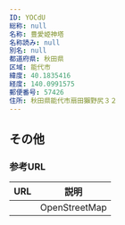 ```yaml
---
ID: YOCdU
総称: null
名称: 豊愛姫神塔
名称読み: null
別名: null
都道府県: 秋田県
区域: 能代市
緯度: 40.1835416
経度: 140.0991575
郵便番号: 57426
住所: 秋田県能代市扇田獺野尻３２
---
```


## その他

### 参考URL

| URL | 説明          |
| --- | ------------- |
|     | OpenStreetMap |
